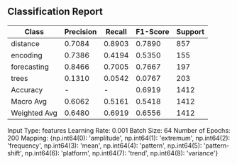 ## Classification Report

| Class | Precision | Recall | F1-Score | Support |
|-------|-----------|--------|----------|---------|
| distance | 0.7084 | 0.8903 | 0.7890 | 857 |
| encoding | 0.7386 | 0.4194 | 0.5350 | 155 |
| forecasting | 0.8466 | 0.7005 | 0.7667 | 197 |
| trees | 0.1310 | 0.0542 | 0.0767 | 203 |
| Accuracy | - | - | 0.6919 | 1412 |
| Macro Avg | 0.6062 | 0.5161 | 0.5418 | 1412 |
| Weighted Avg | 0.6480 | 0.6919 | 0.6556 | 1412 |

Input Type: features
Learning Rate: 0.001
Batch Size: 64
Number of Epochs: 200
Mapping: {np.int64(0): 'amplitude', np.int64(1): 'extremum', np.int64(2): 'frequency', np.int64(3): 'mean', np.int64(4): 'pattern', np.int64(5): 'pattern-shift', np.int64(6): 'platform', np.int64(7): 'trend', np.int64(8): 'variance'}